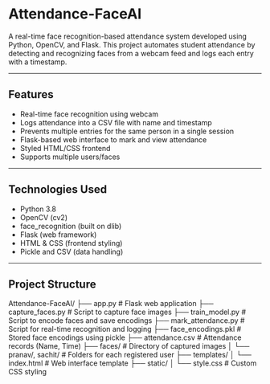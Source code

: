 # Attendance-FaceAI

A real-time face recognition-based attendance system developed using Python, OpenCV, and Flask. This project automates student attendance by detecting and recognizing faces from a webcam feed and logs each entry with a timestamp.

---

## Features

- Real-time face recognition using webcam  
- Logs attendance into a CSV file with name and timestamp  
- Prevents multiple entries for the same person in a single session  
- Flask-based web interface to mark and view attendance  
- Styled HTML/CSS frontend  
- Supports multiple users/faces  

---

## Technologies Used

- Python 3.8  
- OpenCV (cv2)  
- face_recognition (built on dlib)  
- Flask (web framework)  
- HTML & CSS (frontend styling)  
- Pickle and CSV (data handling)

---

## Project Structure

Attendance-FaceAI/
├── app.py                # Flask web application
├── capture_faces.py      # Script to capture face images
├── train_model.py        # Script to encode faces and save encodings
├── mark_attendance.py    # Script for real-time recognition and logging
├── face_encodings.pkl    # Stored face encodings using pickle
├── attendance.csv        # Attendance records (Name, Time)
├── faces/                # Directory of captured images
│   └── pranav/, sachit/  # Folders for each registered user
├── templates/
│   └── index.html        # Web interface template
├── static/
│   └── style.css         # Custom CSS styling

